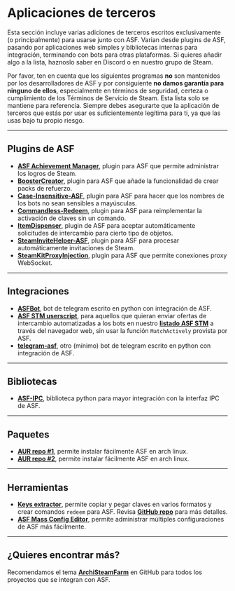 # Aplicaciones de terceros

Esta sección incluye varias adiciones de terceros escritos exclusivamente (o principalmente) para usarse junto con ASF. Varian desde plugins de ASF, pasando por aplicaciones web simples y bibliotecas internas para integración, terminando con bots para otras plataformas. Si quieres añadir algo a la lista, haznoslo saber en Discord o en nuestro grupo de Steam.

Por favor, ten en cuenta que los siguientes programas **no** son mantenidos por los desarrolladores de ASF y por consiguiente **no damos garantía para ninguno de ellos**, especialmente en términos de seguridad, certeza o cumplimiento de los Términos de Servicio de Steam. Esta lista solo se mantiene para referencia. Siempre debes asegurarte que la aplicación de terceros que estás por usar es suficientemente legítima para ti, ya que las usas bajo tu propio riesgo.

* * *

## Plugins de ASF

- **[ASF Achievement Manager](https://github.com/Ryzhehvost/ASF-Achievement-Manager)**, plugin para ASF que permite administrar los logros de Steam.
- **[BoosterCreator](https://github.com/Ryzhehvost/BoosterCreator)**, plugin para ASF que añade la funcionalidad de crear packs de refuerzo.
- **[Case-Insensitive-ASF](https://github.com/Ryzhehvost/Case-Insensitive-ASF)**, plugin para ASF para hacer que los nombres de los bots no sean sensibles a mayúsculas.
- **[Commandless-Redeem](https://github.com/Ryzhehvost/Commandless-Redeem)**, plugin para ASF para reimplementar la activación de claves sin un comando.
- **[ItemDispenser](https://github.com/Ryzhehvost/ItemDispenser)**, plugin de ASF para aceptar automáticamente solicitudes de intercambio para cierto tipo de objetos.
- **[SteamInviteHelper-ASF](https://github.com/1461748123/SteamInviteHelper-ASF)**, plugin para ASF para procesar automáticamente invitaciones de Steam.
- **[SteamKitProxyInjection](https://github.com/Vital7/SteamKitProxyInjection)**, plugin para ASF que permite conexiones proxy WebSocket.

* * *

## Integraciones

- **[ASFBot](https://github.com/dmcallejo/ASFBot)**, bot de telegram escrito en python con integración de ASF.
- **[ASF STM userscript](https://greasyfork.org/en/scripts/404754-asf-stm)**, para aquellos que quieran enviar ofertas de intercambio automatizadas a los bots en nuestro **[listado ASF STM](https://github.com/JustArchiNET/ArchiSteamFarm/wiki/Statistics-es-es#lista-p%C3%BAblica-asf-stm)** a través del navegador web, sin usar la función `MatchActively` provista por ASF.
- **[telegram-asf](https://github.com/deluxghost/telegram-asf)**, otro (mínimo) bot de telegram escrito en python con integración de ASF.

* * *

## Bibliotecas

- **[ASF-IPC](https://github.com/deluxghost/ASF_IPC)**, biblioteca python para mayor integración con la interfaz IPC de ASF.

* * *

## Paquetes

- **[AUR repo #1](https://aur.archlinux.org/packages/asf)**, permite instalar fácilmente ASF en arch linux.
- **[AUR repo #2](https://aur.archlinux.org/packages/archisteamfarm-bin)**, permite instalar fácilmente ASF en arch linux.

* * *

## Herramientas

- **[Keys extractor](https://ske.xpixv.com)**, permite copiar y pegar claves en varios formatos y crear comandos `redeem` para ASF. Revisa **[GitHub repo](https://github.com/PixvIO/SKE)** para más detalles.
- **[ASF Mass Config Editor](https://github.com/genesix-eu/ASF_MCE)**, permite administrar múltiples configuraciones de ASF más fácilmente.

* * *

## ¿Quieres encontrar más?

Recomendamos el tema **[ArchiSteamFarm](https://github.com/topics/archisteamfarm)** en GitHub para todos los proyectos que se integran con ASF.